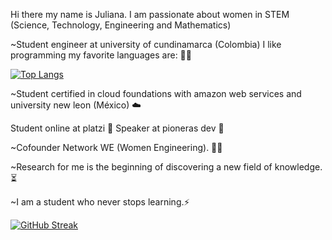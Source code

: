 Hi there my name is Juliana. I am passionate about women in STEM (Science, Technology, Engineering and Mathematics)

~Student engineer at university of cundinamarca (Colombia) I like programming my favorite languages are: 👩‍💻

[![Top Langs](https://github-readme-stats.vercel.app/api/top-langs/?username=jlianacastillo&layout=compact)](https://github.com/jlianacastillo/github-readme-stats)

~Student certified in cloud foundations with amazon web services and university new leon (México) ☁️

Student online at platzi 💚 Speaker at pioneras dev 🧡

~Cofounder Network WE (Women Engineering). 🙋‍♀️

~Research for me is the beginning of discovering a new field of knowledge. ⏳

~I am a student who never stops learning.⚡

[![GitHub Streak](https://github-readme-streak-stats.herokuapp.com?user=jlianacastillo&theme=github-light&date_format=j%20M%5B%20Y%5D)](https://git.io/streak-stats)





